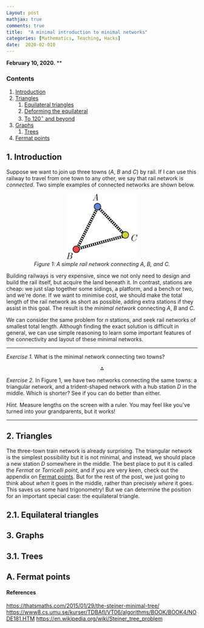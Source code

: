 ```yaml
---
Layout: post
mathjax: true
comments: true
title:  "A minimal introduction to minimal networks"
categories: [Mathematics, Teaching, Hacks]
date:  2020-02-010
---
```


**February 10, 2020.** **

### Contents

1. <a href="#sec-1">Introduction</a>
2. <a href="#sec-2">Triangles</a>
   1. <a href="#sec-2-1">Equilateral triangles</a>
   2. <a href="#sec-2-2">Deforming the equilateral</a>
   3. <a href="#sec-2-2">To $120^\circ$ and beyond</a>
3. <a href="#sec-3">Graphs</a>
   1. <a href="#sec-3-1">Trees</a>
4. <a href="#sec-A">Fermat points</a>

## 1. Introduction <a id="sec-1" name="sec-1"></a>

Suppose we want to join up three towns ($A$, $B$ and $C$) by rail.
If I can use this railway to travel from one town to any
other, we say that rail network is *connected*.
Two simple examples of connected networks are shown below.

<figure>
    <div style="text-align:center"><img src
    ="/images/posts/steiner1.png" width="45%"/>
		    <figcaption><i>Figure 1: A simple rail network connecting A, B,
    and C.</i></figcaption>
	</div>
	</figure>
	
Building railways is very expensive, since we not only need to design and
build the rail itself, but acquire the land beneath it.
In contrast, stations are cheap: we just slap together some sidings, a
platform, and a bench or two, and we're done.
If we want to minimise cost, we should make the total length of the
rail network as short as possible, adding extra stations if they
assist in this goal.
The result is the *minimal network* connecting $A$, $B$ and $C$.

We can consider the same problem for $n$ stations, and seek rail
networks of smallest total length.
Although finding the exact solution is difficult in
general, we can use simple reasoning to learn some important features
of the connectivity and layout of these minimal networks.

---

*Exercise 1.* What is the minimal network connecting two towns?

<p align="center">
  ⁂
</p>

*Exercise 2.* In Figure 1, we have two networks connecting the same towns: a triangular network,
and a trident-shaped network with a hub station $D$ in the middle.
Which is shorter?
See if you can do better than either.

*Hint.* Measure lengths on the screen with a ruler. You may
 feel like you've turned into your grandparents, but it works!

---

## 2. Triangles <a id="sec-2" name="sec-2"></a>

The three-town train network is already surprising.
The triangular network is the simplest possibility but it is not minimal, and
instead, we should place a new station $D$ somewhere in the middle.
The best place to put it is called the *Fermat* or *Torricelli point*,
and if you are very keen, check out the appendix on <a
href="#sec-A">Fermat points</a>.
But for the rest of the post, we just going to think about *when* it
goes in the middle, rather than precisely *where* it goes.
This saves us some hard trigonometry!
But we can determine the position for an important special case: the
equilateral triangle.

## 2.1. Equilateral triangles <a id="sec-2-1" name="sec-2-1"></a>

## 3. Graphs <a id="sec-3" name="sec-3"></a>

## 3.1. Trees <a id="sec-3-1" name="sec-3-1"></a>

## A. Fermat points <a id="sec-A" name="sec-A"></a>

#### References

https://thatsmaths.com/2015/01/29/the-steiner-minimal-tree/
https://www8.cs.umu.se/kurser/TDBAfl/VT06/algorithms/BOOK/BOOK4/NODE181.HTM
https://en.wikipedia.org/wiki/Steiner_tree_problem
